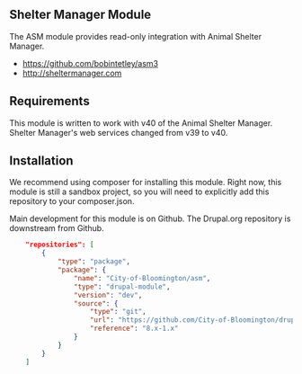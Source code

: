 Shelter Manager Module
----------------------

The ASM module provides read-only integration with Animal Shelter Manager.

* https://github.com/bobintetley/asm3
* http://sheltermanager.com

## Requirements
This module is written to work with v40 of the Animal Shelter Manager.  Shelter Manager's web services changed from v39 to v40.

## Installation
We recommend using composer for installing this module.  Right now, this module is still a sandbox project, so you will need to explicitly add this repository to your composer.json.

Main development for this module is on Github.  The Drupal.org repository is downstream from Github.

```json
    "repositories": [
        {
            "type": "package",
            "package": {
                "name": "City-of-Bloomington/asm",
                "type": "drupal-module",
                "version": "dev",
                "source": {
                    "type": "git",
                    "url": "https://github.com/City-of-Bloomington/drupal-module-asm",
                    "reference": "8.x-1.x"
                }
            }
        }
    ]
```
